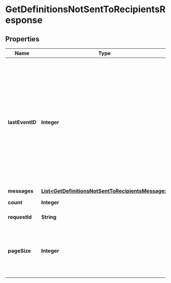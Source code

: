 
# GetDefinitionsNotSentToRecipientsResponse

## Properties
Name | Type | Description | Notes
------------ | ------------- | ------------- | -------------
**lastEventID** | **Integer** | Event ID from which you want the response to start. To obtain the initial event ID, submit a request without a lastEventId. The events in the response are listed top to bottom from oldest to newest |  [optional]
**messages** | [**List&lt;GetDefinitionsNotSentToRecipientsMessage&gt;**](GetDefinitionsNotSentToRecipientsMessage.md) |  |  [optional]
**count** | **Integer** | Number of pages |  [optional]
**requestId** | **String** | The ID of the request |  [optional]
**pageSize** | **Integer** | Number of definitions, which are array elements, to return per paged response. |  [optional]



